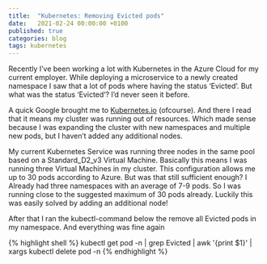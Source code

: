 ```yaml
---
title:  "Kubernetes: Removing Evicted pods"
date:   2021-02-24 00:00:00 +0100
published: true
categories: blog
tags: kubernetes
---
```

Recently I’ve been working a lot with Kubernetes in the Azure Cloud for my current employer. While deploying a microservice to a newly created namespace I saw that a lot of pods where having the status ‘Evicted‘. But what was the status ‘Evicted‘? I’d never seen it before.

A quick Google brought me to [Kubernetes.io][1] (ofcourse). And there I read that it means my cluster was running out of resources. Which made sense because I was expanding the cluster with new namespaces and multiple new pods, but I haven’t added any additional nodes.

My current Kubernetes Service was running three nodes in the same pool based on a Standard_D2_v3 Virtual Machine. Basically this means I was running three Virtual Machines in my cluster.
This configuration allows me up to 30 pods according to Azure. But was that still sufficient enough? I Already had three namespaces with an average of 7-9 pods. So I was running close to the suggested maximum of 30 pods already.
Luckily this was easily solved by adding an additional node!

After that I ran the kubectl-command below the remove all Evicted pods in my namespace. And everything was fine again

{% highlight shell %}
kubectl get pod -n <my-namespace> | grep Evicted | awk '{print $1}' | xargs kubectl delete pod -n <my-namespace>
{% endhighlight %}

[1]: https://kubernetes.io/docs/tasks/administer-cluster/out-of-resource/